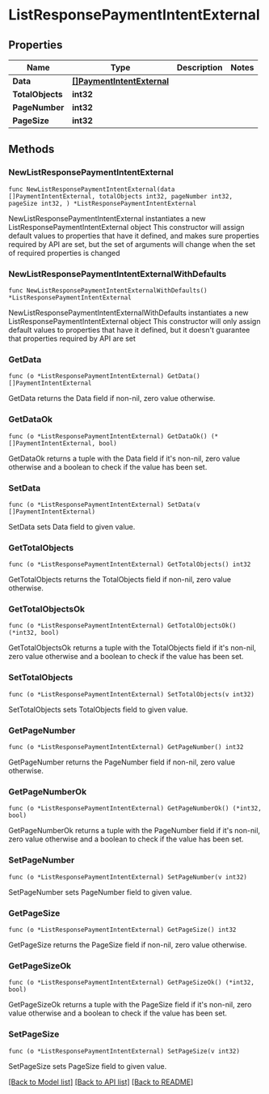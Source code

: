 # ListResponsePaymentIntentExternal

## Properties

Name | Type | Description | Notes
------------ | ------------- | ------------- | -------------
**Data** | [**[]PaymentIntentExternal**](PaymentIntentExternal.md) |  | 
**TotalObjects** | **int32** |  | 
**PageNumber** | **int32** |  | 
**PageSize** | **int32** |  | 

## Methods

### NewListResponsePaymentIntentExternal

`func NewListResponsePaymentIntentExternal(data []PaymentIntentExternal, totalObjects int32, pageNumber int32, pageSize int32, ) *ListResponsePaymentIntentExternal`

NewListResponsePaymentIntentExternal instantiates a new ListResponsePaymentIntentExternal object
This constructor will assign default values to properties that have it defined,
and makes sure properties required by API are set, but the set of arguments
will change when the set of required properties is changed

### NewListResponsePaymentIntentExternalWithDefaults

`func NewListResponsePaymentIntentExternalWithDefaults() *ListResponsePaymentIntentExternal`

NewListResponsePaymentIntentExternalWithDefaults instantiates a new ListResponsePaymentIntentExternal object
This constructor will only assign default values to properties that have it defined,
but it doesn't guarantee that properties required by API are set

### GetData

`func (o *ListResponsePaymentIntentExternal) GetData() []PaymentIntentExternal`

GetData returns the Data field if non-nil, zero value otherwise.

### GetDataOk

`func (o *ListResponsePaymentIntentExternal) GetDataOk() (*[]PaymentIntentExternal, bool)`

GetDataOk returns a tuple with the Data field if it's non-nil, zero value otherwise
and a boolean to check if the value has been set.

### SetData

`func (o *ListResponsePaymentIntentExternal) SetData(v []PaymentIntentExternal)`

SetData sets Data field to given value.


### GetTotalObjects

`func (o *ListResponsePaymentIntentExternal) GetTotalObjects() int32`

GetTotalObjects returns the TotalObjects field if non-nil, zero value otherwise.

### GetTotalObjectsOk

`func (o *ListResponsePaymentIntentExternal) GetTotalObjectsOk() (*int32, bool)`

GetTotalObjectsOk returns a tuple with the TotalObjects field if it's non-nil, zero value otherwise
and a boolean to check if the value has been set.

### SetTotalObjects

`func (o *ListResponsePaymentIntentExternal) SetTotalObjects(v int32)`

SetTotalObjects sets TotalObjects field to given value.


### GetPageNumber

`func (o *ListResponsePaymentIntentExternal) GetPageNumber() int32`

GetPageNumber returns the PageNumber field if non-nil, zero value otherwise.

### GetPageNumberOk

`func (o *ListResponsePaymentIntentExternal) GetPageNumberOk() (*int32, bool)`

GetPageNumberOk returns a tuple with the PageNumber field if it's non-nil, zero value otherwise
and a boolean to check if the value has been set.

### SetPageNumber

`func (o *ListResponsePaymentIntentExternal) SetPageNumber(v int32)`

SetPageNumber sets PageNumber field to given value.


### GetPageSize

`func (o *ListResponsePaymentIntentExternal) GetPageSize() int32`

GetPageSize returns the PageSize field if non-nil, zero value otherwise.

### GetPageSizeOk

`func (o *ListResponsePaymentIntentExternal) GetPageSizeOk() (*int32, bool)`

GetPageSizeOk returns a tuple with the PageSize field if it's non-nil, zero value otherwise
and a boolean to check if the value has been set.

### SetPageSize

`func (o *ListResponsePaymentIntentExternal) SetPageSize(v int32)`

SetPageSize sets PageSize field to given value.



[[Back to Model list]](../README.md#documentation-for-models) [[Back to API list]](../README.md#documentation-for-api-endpoints) [[Back to README]](../README.md)


